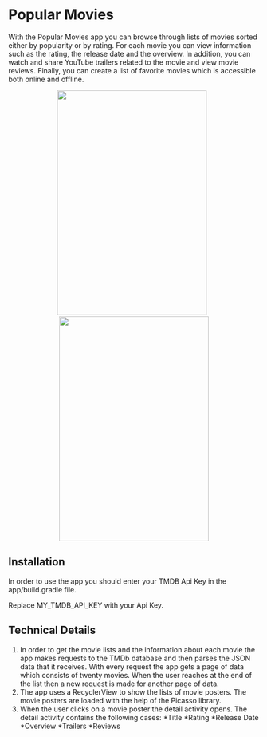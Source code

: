 # Popular Movies

With the Popular Movies app you can browse through lists of movies sorted either by popularity or by rating. For each movie you can view information such as the rating, the release date and the overview. In addition, you can watch and share YouTube trailers related to the movie and view movie reviews. Finally, you can create a list of favorite movies which is accessible both online and offline.

<p align="center">
  <img src="https://drive.google.com/uc?id=1WPHaLyW16si8l5EUBxhKDDnJYVUjFj1U" width="300" height="450"> &nbsp<img src="https://drive.google.com/uc?id=1SvSqHTc_mibCLVNC1gMixu7R4EmRMGHn" width="300" height="450">
</p>
  

## Installation

In order to use the app you should enter your TMDB Api Key in the app/build.gradle file.

Replace MY_TMDB_API_KEY with your Api Key.

## Technical Details

1. In order to get the movie lists and the information about each movie the app makes requests to the TMDb database and then parses the JSON data that it receives. With every request the app gets a page of data which consists of twenty movies. When the user reaches at the end of the list then a new request is made for another page of data.
2. The app uses a RecyclerView to show the lists of movie posters. The movie posters are loaded with the help of the Picasso library.
3. When the user clicks on a movie poster the detail activity opens. The detail activity contains the following cases:
*Title
*Rating
*Release Date
*Overview
*Trailers
*Reviews
